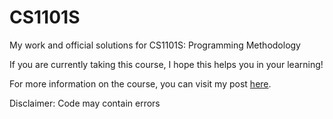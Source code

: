 # CS1101S
My work and official solutions for CS1101S: Programming Methodology

If you are currently taking this course, I hope this helps you in your learning!

For more information on the course, you can visit my post [here](https://leeweimin.com/cs1101s-programming-methodology/).

Disclaimer: Code may contain errors
